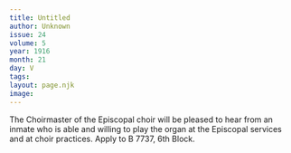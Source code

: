 ```yaml
---
title: Untitled
author: Unknown
issue: 24
volume: 5
year: 1916
month: 21
day: V
tags:
layout: page.njk
image:
---
```

The Choirmaster of the Episcopal choir will be pleased to hear from an inmate who is able and willing to play the organ at the Episcopal services and at choir practices. Apply to B 7737, 6th Block.   




